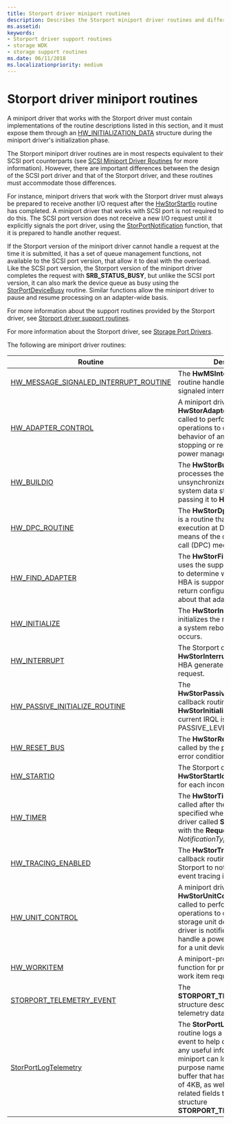 ```yaml
---
title: Storport driver miniport routines
description: Describes the Storport miniport driver routines and differences between the design of the SCSI port driver and that of the Storport driver.
ms.assetid: 
keywords:
- Storport driver support routines
- storage WDK
- storage support routines
ms.date: 06/11/2018
ms.localizationpriority: medium
---
```


# Storport driver miniport routines

A miniport driver that works with the Storport driver must contain implementations of the routine descriptions listed in this section, and it must expose them through an [HW_INITIALIZATION_DATA](https://docs.microsoft.com/windows-hardware/drivers/ddi/content/storport/ns-storport-_hw_initialization_data) structure during the miniport driver's initialization phase.

The Storport miniport driver routines are in most respects equivalent to their SCSI port counterparts (see [SCSI Miniport Driver Routines](https://technet.microsoft.com/ff565312(v=vs.96)) for more information). However, there are important differences between the design of the SCSI port driver and that of the Storport driver, and these routines must accommodate those differences.

For instance, miniport drivers that work with the Storport driver must always be prepared to receive another I/O request after the [HwStorStartIo](https://docs.microsoft.com/windows-hardware/drivers/ddi/content/storport/nc-storport-hw_startio) routine has completed. A miniport driver that works with SCSI port is not required to do this. The SCSI port version does not receive a new I/O request until it explicitly signals the port driver, using the [StorPortNotification](https://docs.microsoft.com/windows-hardware/drivers/ddi/content/storport/nf-storport-storportnotification) function, that it is prepared to handle another request.

If the Storport version of the miniport driver cannot handle a request at the time it is submitted, it has a set of queue management functions, not available to the SCSI port version, that allow it to deal with the overload. Like the SCSI port version, the Storport version of the miniport driver completes the request with **SRB_STATUS_BUSY**, but unlike the SCSI port version, it can also mark the device queue as busy using the [StorPortDeviceBusy](https://docs.microsoft.com/windows-hardware/drivers/ddi/content/storport/nf-storport-storportdevicebusy) routine. Similar functions allow the miniport driver to pause and resume processing on an adapter-wide basis.

For more information about the support routines provided by the Storport driver, see [Storport driver support routines](storport-driver-support-routines.md).

For more information about the Storport driver, see [Storage Port Drivers](storage-port-drivers.md).

The following are miniport driver routines:

|                                                                               Routine                                                                               |                                                                                                                                                              Description                                                                                                                                                              |
|---------------------------------------------------------------------------------------------------------------------------------------------------------------------|---------------------------------------------------------------------------------------------------------------------------------------------------------------------------------------------------------------------------------------------------------------------------------------------------------------------------------------|
| [HW_MESSAGE_SIGNALED_INTERRUPT_ROUTINE](https://docs.microsoft.com/windows-hardware/drivers/ddi/content/storport/nc-storport-hw_message_signaled_interrupt_routine) |                                                                                                                           The **HwMSInterruptRoutine** routine handles a message signaled interrupt (MSI).                                                                                                                            |
|                    [HW_ADAPTER_CONTROL](https://docs.microsoft.com/windows-hardware/drivers/ddi/content/storport/nc-storport-hw_adapter_control)                    |                                                             A miniport driver's **HwStorAdapterControl** routine is called to perform synchronous operations to control the state or behavior of an adapter, such as stopping or restarting the HBA for power management.                                                             |
|                            [HW_BUILDIO](https://docs.microsoft.com/windows-hardware/drivers/ddi/content/storport/nc-storport-hw_buildio)                            |                                                                                          The **HwStorBuildIo** routine processes the SRB with unsynchronized access to shared system data structures before passing it to **HwStorStartIo**.                                                                                          |
|                        [HW_DPC_ROUTINE](https://docs.microsoft.com/windows-hardware/drivers/ddi/content/storport/nc-storport-hw_dpc_routine)                        |                                                                                        The **HwStorDpcRoutine** routine is a routine that is deferred for execution at DISPATCH IRQL by means of the deferred procedure call (DPC) mechanism.                                                                                         |
|                       [HW_FIND_ADAPTER](https://docs.microsoft.com/windows-hardware/drivers/ddi/content/storport/nc-storport-hw_find_adapter)                       |                                                                       The **HwStorFindAdapter** routine uses the supplied configuration to determine whether a specific HBA is supported and, if it is, to return configuration information about that adapter.                                                                       |
|                         [HW_INITIALIZE](https://docs.microsoft.com/windows-hardware/drivers/ddi/content/storport/nc-storport-hw_initialize)                         |                                                                                                            The **HwStorInitialize** routine initializes the miniport driver after a system reboot or power failure occurs.                                                                                                            |
|                          [HW_INTERRUPT](https://docs.microsoft.com/windows-hardware/drivers/ddi/content/storport/nc-storport-hw_interrupt)                          |                                                                                                                The Storport driver calls the **HwStorInterrupt** routine after the HBA generates an interrupt request.                                                                                                                |
|         [HW_PASSIVE_INITIALIZE_ROUTINE](https://docs.microsoft.com/windows-hardware/drivers/ddi/content/storport/nc-storport-hw_passive_initialize_routine)         |                                                                                          The **HwStorPassiveInitializeRoutine** callback routine is called after the **HwStorInitialize** routine when the current IRQL is at PASSIVE_LEVEL.                                                                                          |
|                          [HW_RESET_BUS](https://docs.microsoft.com/windows-hardware/drivers/ddi/content/storport/nc-storport-hw_reset_bus)                          |                                                                                                                        The **HwStorResetBus** routine is called by the port driver to clear error conditions.                                                                                                                         |
|                            [HW_STARTIO](https://docs.microsoft.com/windows-hardware/drivers/ddi/content/storport/nc-storport-hw_startio)                            |                                                                                                                    The Storport driver calls the **HwStorStartIo** routine one time for each incoming I/O request.                                                                                                                    |
|                              [HW_TIMER](https://docs.microsoft.com/windows-hardware/drivers/ddi/content/storport/nc-storport-hw_timer)                              |                                                                      The **HwStorTimer** routine is called after the interval that is specified when the miniport driver called **StorPortNotification** with the **RequestTimerCall** *NotificationType* value.                                                                      |
|                    [HW_TRACING_ENABLED](https://docs.microsoft.com/windows-hardware/drivers/ddi/content/storport/nc-storport-hw_tracing_enabled)                    |                                                                                                        The **HwStorTracingEnabled** callback routine enables the Storport to notify a miniport that event tracing is enabled.                                                                                                         |
|                       [HW_UNIT_CONTROL](https://docs.microsoft.com/windows-hardware/drivers/ddi/content/storport/nc-storport-hw_unit_control)                        |                                           A miniport driver's **HwStorUnitControl** routine is called to perform synchronous operations to control the state of storage unit device. The miniport driver is notified to start a unit or handle a power state transition for a unit device.                                            |
|                           [HW_WORKITEM](https://docs.microsoft.com/windows-hardware/drivers/ddi/content/storport/nc-storport-hw_workitem)                           |                                                                                                                          A miniport-provided callback function for processing a Storport work item request.                                                                                                                           |
|             [STORPORT_TELEMETRY_EVENT](https://docs.microsoft.com/windows-hardware/drivers/ddi/content/storport/ns-storport-_storport_telemetry_event)              |                                                                                                                       The **STORPORT_TELEMETRY_EVENT** structure describes the miniport telemetry data payload.                                                                                                                       |
|                  [StorPortLogTelemetry](https://docs.microsoft.com/windows-hardware/drivers/ddi/content/storport/nf-storport-storportlogtelemetry)                  | The **StorPortLogTelemetry** routine logs a miniport telemetry event to help diagnose or collect any useful information. The miniport can log eight general purpose name-value pairs and a buffer that has maximum length of 4KB, as well as several event related fields that are defined in structure **STORPORT_TELEMETRY_EVENT**. |
